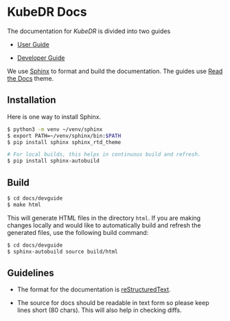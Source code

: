 # KubeDR Docs

The documentation for *KubeDR* is divided into two guides

- [User Guide](https://www.catalogicsoftware.com/)

- [Developer Guide](https://www.catalogicsoftware.com/)

We use [Sphinx](http://www.sphinx-doc.org/en/master/) to format and
build the documentation. The guides use 
[Read the Docs](https://github.com/readthedocs/sphinx_rtd_theme)
theme.

## Installation

Here is one way to install Sphinx.

```bash
$ python3 -m venv ~/venv/sphinx
$ export PATH=~/venv/sphinx/bin:$PATH
$ pip install sphinx sphinx_rtd_theme

# For local builds, this helps in continuous build and refresh.
$ pip install sphinx-autobuild
```

## Build

```bash
$ cd docs/devguide
$ make html
```

This will generate HTML files in the directory ``html``. If you are
making changes locally and would like to automatically build and
refresh the generated files, use the following build command:

```bash
$ cd docs/devguide
$ sphinx-autobuild source build/html
```

## Guidelines

- The format for the documentation is 
  [reStructuredText](http://www.sphinx-doc.org/en/master/usage/restructuredtext/index.html).
  
- The source for docs should be readable in text form so please keep
  lines short (80 chars). This will also help in checking diffs.
  




